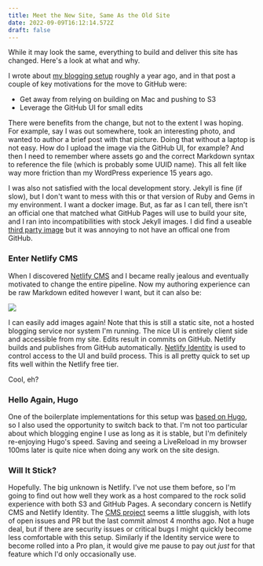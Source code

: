 ```yaml
---
title: Meet the New Site, Same As the Old Site
date: 2022-09-09T16:12:14.572Z
draft: false
---
```

While it may look the same, everything to build and deliver this site has changed. Here's a look at what and why.

I wrote about [my blogging setup](/post/2021-10-16-blogging-setup) roughly a year ago, and in that post a couple of key motivations for the move to GitHub were:

* Get away from relying on building on Mac and pushing to S3
* Leverage the GitHub UI for small edits

There were benefits from the change, but not to the extent I was hoping. For example, say I was out somewhere, took an interesting photo, and wanted to author a brief post with that picture. Doing that without a laptop is not easy. How do I upload the image via the GitHub UI, for example? And then I need to remember where assets go and the correct Markdown syntax to reference the file (which is probably some UUID name). This all felt like way more friction than my WordPress experience 15 years ago.

I was also not satisfied with the local development story. Jekyll is fine (if slow), but I don't want to mess with this or that version of Ruby and Gems in my environment. I want a docker image. But, as far as I can tell, there isn't an official one that matched what GitHub Pages will use to build your site, and I ran into incompatibilities with stock Jekyll images. I did find a useable [third party image](https://github.com/Starefossen/docker-github-pages) but it was annoying to not have an offical one from GitHub.

### Enter Netlify CMS

When I discovered [Netlify CMS](https://www.netlifycms.org/) and I became really jealous and eventually motivated to change the entire pipeline. Now my authoring experience can be raw Markdown edited however I want, but it can also be:

![](/img/netlifycms.jpg)

I can easily add images again! Note that this is still a static site, not a hosted blogging service nor system I'm running. The nice UI is entirely client side and accessible from my site. Edits result in commits on GitHub.  Netlify builds and publishes from GitHub automatically.  [Netlify Identity](https://docs.netlify.com/visitor-access/identity/) is used to control access to the UI and build process. This is all pretty quick to set up fits well within the Netlify free tier.

Cool, eh?

### Hello Again, Hugo

One of the boilerplate implementations for this setup was [based on Hugo](https://github.com/netlify-templates/one-click-hugo-cms), so I also used the opportunity to switch back to that. I'm not too particular about which blogging engine I use as long as it is stable, but I'm definitely re-enjoying Hugo's speed. Saving and seeing a LiveReload in my browser 100ms later is quite nice when doing any work on the site design.

### Will It Stick?

Hopefully. The big unknown is Netlify. I've not use them before, so I'm going to find out how well they work as a host compared to the rock solid experience with both S3 and GitHub Pages. A secondary concern is Netlify CMS and Netlify Identity. The [CMS project](https://github.com/netlify/netlify-cms) seems a little sluggish, with lots of open issues and PR but the last commit almost 4 months ago. Not a huge deal, but if there are security issues or critical bugs I might quickly become less comfortable with this setup. Similarly if the Identity service were to become rolled into a Pro plan, it would give me pause to pay out *just* for that feature which I'd only occasionally use.